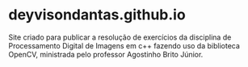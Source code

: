 # deyvisondantas.github.io
Site criado para publicar a resolução de exercícios da disciplina de Processamento Digital de Imagens em c++ fazendo uso da biblioteca OpenCV, ministrada pelo professor Agostinho Brito Júnior.
